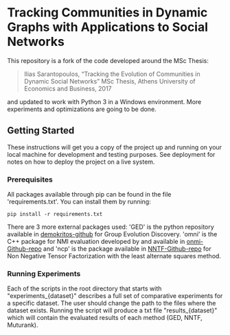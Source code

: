 # Tracking Communities in Dynamic Graphs with Applications to Social Networks

This repository is a fork of the code developed around the MSc Thesis:

> Ilias Sarantopoulos, “Tracking the Evolution of Communities in Dynamic Social Networks” MSc Thesis, Athens University of Economics
and Business, 2017  

and updated to work with Python 3 in a Windows environment. More experiments and optimizations are going to be done.

## Getting Started

These instructions will get you a copy of the project up and running on your local machine for development and testing purposes. See deployment for notes on how to deploy the project on a live system.

### Prerequisites

All packages available through pip can be found in the file 'requirements.txt'. You can install them by running:

```
pip install -r requirements.txt
```
There are 3 more external packages used: 'GED' is the python repository available in 
[demokritos-github](https://github.com/iit-Demokritos/community-Tracking-GED "demokritos-github") for Group Evolution Discovery. 'omni' is the C++ package
for NMI evaluation developed by  and available in [onmi-Github-repo](https://github.com/aaronmcdaid/Overlapping-NMI "NMI-Github") and 'ncp' is the package available in [NNTF-Github-repo](https://github.com/panisson/ntf-school "NNTF") for Non Negative Tensor Factorization with the least alternate squares method.

### Running Experiments

Each of the scripts in the root directory that starts with "experiments_{dataset}" describes a full set of comparative experiments for a specific dataset. The user should change the path to the files where the dataset exists.
Running the script will produce a txt file "results_{dataset}" which will contain the evaluated results of each method (GED, NNTF, Muturank). 
